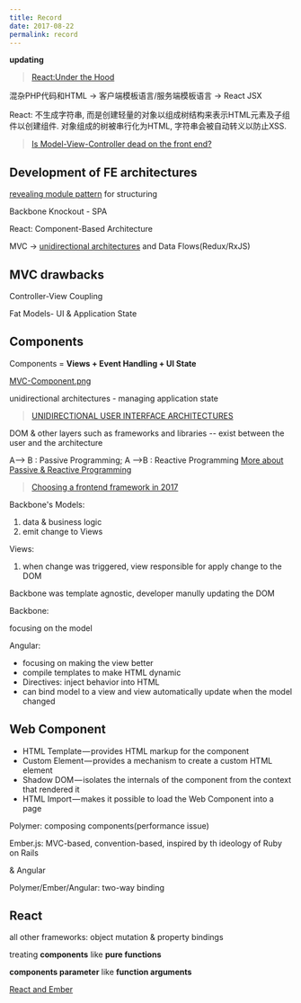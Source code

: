 ```yaml
---
title: Record
date: 2017-08-22
permalink: record
---
```


**updating**

<!-- more -->

> [React:Under the Hood](https://www.quora.com/profile/Pete-Hunt/Posts/React-Under-the-Hood)

混杂PHP代码和HTML -> 客户端模板语言/服务端模板语言 -> React JSX

React: 不生成字符串, 而是创建轻量的对象以组成树结构来表示HTML元素及子组件以创建组件. 对象组成的树被串行化为HTML, 字符串会被自动转义以防止XSS. 

> [Is Model-View-Controller dead on the front end?](https://medium.freecodecamp.org/is-mvc-dead-for-the-frontend-35b4d1fe39ec)

## Development of FE architectures

[revealing module pattern](https://toddmotto.com/mastering-the-module-pattern/#revealing-module-pattern) for structuring

Backbone Knockout - SPA

React: Component-Based Architecture

MVC -> [unidirectional architectures](https://staltz.com/unidirectional-user-interface-architectures.html) and Data Flows(Redux/RxJS)

## MVC drawbacks

Controller-View Coupling

Fat Models- UI & Application State

## Components

Components = **Views + Event Handling + UI State**

[MVC-Component.png](https://cdn-images-1.medium.com/max/1600/1*ca_poTSXLLfBvnF2XnJEpA.png)


unidirectional architectures - managing application state

> [UNIDIRECTIONAL USER INTERFACE ARCHITECTURES](https://staltz.com/unidirectional-user-interface-architectures.html)

DOM & other layers such as frameworks and libraries -- exist between the user and the architecture

A--> B : Passive Programming; A -->B : Reactive Programming  [More about Passive & Reactive Programming](https://cycle.js.org/)

> [Choosing a frontend framework in 2017](https://medium.com/this-dot-labs/building-modern-web-applications-in-2017-791d2ef2e341)

Backbone's Models: 

1. data & business logic
2. emit change to Views

Views:

1. when change was triggered, view responsible for apply change to the DOM

Backbone was template agnostic, developer manully updating the DOM 

Backbone: 

focusing on the model

Angular: 

- focusing on making the view better 
- compile templates to make HTML dynamic
- Directives: inject behavior into HTML
- can bind model to a view and view automatically update when the model changed

## Web Component

- HTML Template — provides HTML markup for the component
- Custom Element — provides a mechanism to create a custom HTML element
- Shadow DOM — isolates the internals of the component from the context that rendered it
- HTML Import — makes it possible to load the Web Component into a page

Polymer: composing components(performance issue)

Ember.js: MVC-based, convention-based, inspired by th ideology of Ruby on Rails

& Angular

Polymer/Ember/Angular: two-way binding

## React

all other frameworks: object mutation & property bindings

treating **components** like **pure functions**

**components parameter** like **function arguments**


[React and Ember](https://docs.google.com/presentation/d/1afMLTCpRxhJpurQ97VBHCZkLbR1TEsRnd3yyxuSQ5YY/edit#slide=id.p)




